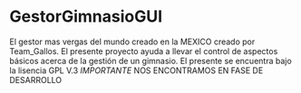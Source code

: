 # GestorGimnasioGUI
El gestor mas vergas del mundo creado en la MEXICO creado por Team_Gallos.
El presente proyecto ayuda a llevar el control de aspectos básicos acerca de la gestión de un gimnasio. 
El presente se encuentra bajo la lisencia GPL V.3
*IMPORTANTE*
NOS ENCONTRAMOS EN FASE DE DESARROLLO
